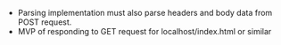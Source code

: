 - Parsing implementation must also parse headers and body data from POST request.
- MVP of responding to GET request for localhost/index.html or similar
